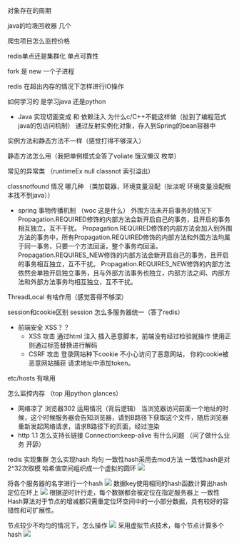 对象存在的周期 

java的垃圾回收器 几个

爬虫项目怎么监控价格 

redis单点还是集群化 单点可靠性

fork 是 new 一个子进程

redis 在超出内存的情况下怎样进行IO操作 

如何学习的 是学习java 还是python 

* Java 实现切面变成 和 依赖注入 为什么c/C++不能这样做（扯到了编程范式 java的包访问机制） 
    通过反射实例化对象，存入到Spring的bean容器中
    

实例方法和静态方法不一样（感觉打得不够深入）

静态方法怎么用（我把单例模式全答了voliate 饿汉懒汉 枚举）

常见的异常类 （runtimeEx null classnot 索引溢出）

classnotfound 情况 哪几种 （类加载器，环境变量没配（扯淡呢 环境变量没配根本找不到java））

* spring 事物传播机制 （woc 这是什么） 
    外围方法未开启事务的情况下Propagation.REQUIRED修饰的内部方法会新开启自己的事务，且开启的事务相互独立，互不干扰。
    Propagation.REQUIRED修饰的内部方法会加入到外围方法的事务中，所有Propagation.REQUIRED修饰的内部方法和外围方法均属于同一事务，只要一个方法回滚，整个事务均回滚。
    Propagation.REQUIRES_NEW修饰的内部方法会新开启自己的事务，且开启的事务相互独立，互不干扰。
    Propagation.REQUIRES_NEW修饰的内部方法依然会单独开启独立事务，且与外部方法事务也独立，内部方法之间、内部方法和外部方法事务均相互独立，互不干扰。

ThreadLocal 有啥作用（感觉答得不够深）

session和cookie区别 session 怎么多服务器统一（答了redis）

* 前端安全 XSS？？
     * XSS 攻击 
     通过html 注入 插入恶意脚本，前端没有经过检验就操作
      使用正则通过标签替换进行解码
     * CSRF 攻击
         登录网站种下cookie 不小心访问了恶意网站， 你的cookie被恶意网站捕获  请求地址中添加token。
         

etc/hosts 有啥用 

怎么监控内存 （top 用python glances）

* 网络凉了  浏览器302 运用情况（背后逻辑）
    当浏览器访问前面一个地址的时候，这个时候服务器会告知浏览器，请到B路径下获取这个文件，随后浏览器重新发起网络请求，请求B路径下的页面，经过渲染
* http 1.1 怎么支持长链接 
 Connection:keep-alive
有什么问题 （问了做什么业务 开舔）





redis 实现集群 怎么实现hash 均匀 
一致性hash采用去mod方法 一致性hash是对2^32次取模
哈希值空间组织成一个虚拟的圆环
![](https://pic1.zhimg.com/80/v2-fd44ab71c834f3fe458a6f76f3997f98_hd.jpg)

将各个服务器的名字进行一个hash
![](https://pic1.zhimg.com/80/v2-509993a49d447b378273e455a095de3c_hd.jpg)
数据key使用相同的hash函数计算出hash 定位在环上 
![](https://pic4.zhimg.com/80/v2-4fab60735dfae0bf511709e9d337789b_hd.jpg)
根据逆时针行走，每个数据都会被定位在指定服务器上 
一致性Hash算法对于节点的增减都只需重定位环空间中的一小部分数据，具有较好的容错性和可扩展性。

节点较少不均匀的情况下，怎么操作
![](https://pic3.zhimg.com/80/v2-d499324a9aa067915bbb3f5f3416b032_hd.jpg)
采用虚拟节点技术，每个节点计算多个hash 
![](https://pic3.zhimg.com/80/v2-0368841e5020dd07f1e67f449b49a1ba_hd.jpg)